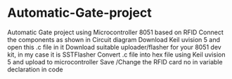# Automatic-Gate-project
Automatic Gate project using Microcontroller 8051 based on RFID
Connect the components as shown in Circuit diagram
Download Keil uvision 5 and open this .c file in it
Download suitable uploader/flasher for your 8051 dev kit, in my case it is SSTFlasher
Convert .c file into hex file using Keil uvision 5 and upload to microcontroller
Save /Change the RFID card no in variable declaration in code

